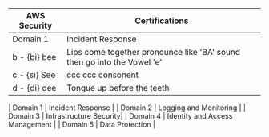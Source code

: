 
 
 | AWS Security                      | Certifications                          |
| ------------------------------- | --------------------------------------------- |
|  Domain 1  | Incident Response |
|  b - {bi} bee |  Lips come together pronounce like 'BA' sound then go into the Vowel 'e' |
|  c - {si} See | ccc  ccc consonent |
|  d - {di} dee | Tongue up before the teeth
 
 | Domain 1 | Incident Response |
 | Domain 2 | Logging and Monitoring |
 | Domain 3 | Infrastructure Security|
 | Domain 4 | Identity and Access Management |
 | Domain 5 | Data Protection |
